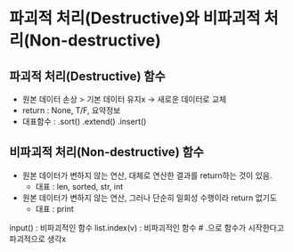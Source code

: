 # 파괴적 처리(Destructive)와 비파괴적 처리(Non-destructive)
## 파괴적 처리(Destructive) 함수
- 원본 데이터 손상 > 기본 데이터 유지x -> 새로운 데이터로 교체
- return : None, T/F, 요약정보
- 대표함수 : .sort() .extend() .insert()

## 비파괴적 처리(Non-destructive) 함수
- 원본 데이터가 변하지 않는 연산, 대체로 연산한 결과를 return하는 것이 있음.
    - 대표 : len, sorted, str, int
- 원본 데이터가 변하지 않는 연산, 그러나 단순히 일회성 수행이라 return 없기도
    - 대표 : print

input() : 비파괴적인 함수
list.index(v) : 비파괴적인 함수 # .으로 함수가 시작한다고 파괴적으로 생각x


